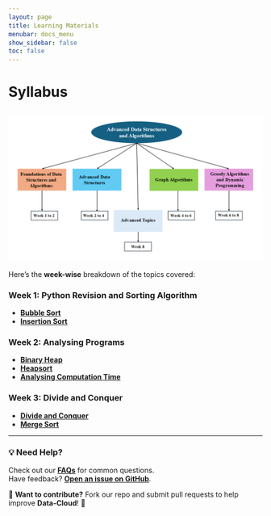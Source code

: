 ```yaml
---
layout: page
title: Learning Materials
menubar: docs_menu
show_sidebar: false
toc: false
---
```


# Syllabus

![Syllabus Image](Syllabus.png)
--- 

Here’s the **week-wise** breakdown of the topics covered:


### Week 1: Python Revision and Sorting Algorithm
  
  - **[Bubble Sort](docs/week-1/bubble-sort.md)**
  - **[Insertion Sort](docs/week-1/insertion-sort.md/)**

### Week 2: Analysing Programs
  - **[Binary Heap](docs/getting-started/week-2/Binary_Heap.md)**
  - **[Heapsort](/docs/getting-started/week_2.md)**
  - **[Analysing Computation Time](/docs/week-2/analysing-computation-time/)**

 ### Week 3: Divide and Conquer
  - **[Divide and Conquer](/docs/week-3/divide-and-conquer/)**
  - **[Merge Sort](/docs/week-3/merge-sort/)**
  
  ---

### 💡 Need Help?
Check out our **[FAQs](/docs/faqs/)** for common questions.  
Have feedback? **[Open an issue on GitHub](https://github.com/Data-cloud02/data-cloud/issues)**.  

🔗 **Want to contribute?** Fork our repo and submit pull requests to help improve **Data-Cloud**! 🚀
